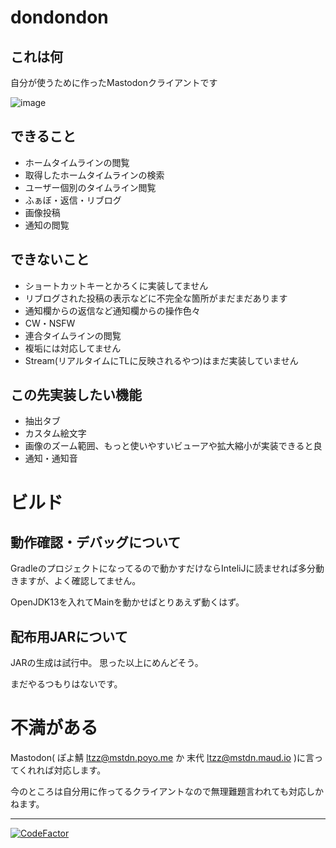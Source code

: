 # dondondon

## これは何

自分が使うために作ったMastodonクライアントです

![image](https://user-images.githubusercontent.com/1310799/74102142-2bc02380-4b84-11ea-9060-c6fd82b37ae8.png)


## できること
* ホームタイムラインの閲覧
* 取得したホームタイムラインの検索
* ユーザー個別のタイムライン閲覧
* ふぁぼ・返信・リブログ
* 画像投稿
* 通知の閲覧

## できないこと

* ショートカットキーとかろくに実装してません
* リブログされた投稿の表示などに不完全な箇所がまだまだあります
* 通知欄からの返信など通知欄からの操作色々
* CW・NSFW
* 連合タイムラインの閲覧
* 複垢には対応してません
* Stream(リアルタイムにTLに反映されるやつ)はまだ実装していません

## この先実装したい機能
* 抽出タブ
* カスタム絵文字
* 画像のズーム範囲、もっと使いやすいビューアや拡大縮小が実装できると良
* 通知・通知音


# ビルド

## 動作確認・デバッグについて

Gradleのプロジェクトになってるので動かすだけならInteliJに読ませれば多分動きますが、よく確認してません。

OpenJDK13を入れてMainを動かせばとりあえず動くはず。

## 配布用JARについて

JARの生成は試行中。
思った以上にめんどそう。

まだやるつもりはないです。

# 不満がある

Mastodon( ぽよ鯖 ltzz@mstdn.poyo.me か 末代 ltzz@mstdn.maud.io )に言ってくれれば対応します。

今のところは自分用に作ってるクライアントなので無理難題言われても対応しかねます。

---
[![CodeFactor](https://www.codefactor.io/repository/github/ltzz/dondondon/badge)](https://www.codefactor.io/repository/github/ltzz/dondondon)